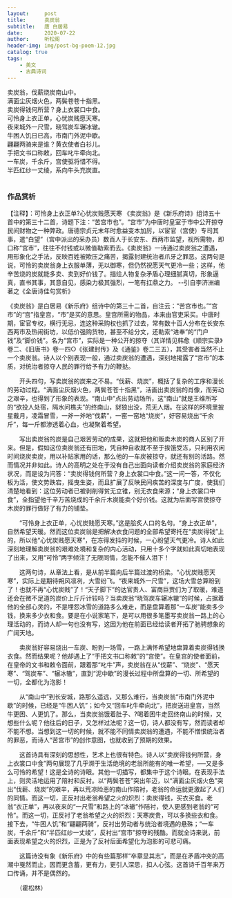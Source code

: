 ```yaml
---
layout:     post
title:      卖炭翁
subtitle:   唐 白居易
date:       2020-07-22
author:     听松阁
header-img: img/post-bg-poem-12.jpg
catalog: true
tags:
    - 美文
    - 古典诗词
---
```



卖炭翁，伐薪烧炭南山中。<br>
满面尘灰烟火色，两鬓苍苍十指黑。<br>
卖炭得钱何所营？身上衣裳口中食。<br>
可怜身上衣正单，心忧炭贱愿天寒。<br>
夜来城外一尺雪，晓驾炭车辗冰辙。<br>
牛困人饥日已高，市南门外泥中歇。<br>
翩翩两骑来是谁？黄衣使者白衫儿。<br>
手把文书口称敕，回车叱牛牵向北。<br>
一车炭，千余斤，宫使驱将惜不得。<br>
半匹红纱一丈绫，系向牛头充炭直。<br>
<br>

### 作品赏析
【注释】：可怜身上衣正单?心忧炭贱愿天寒
《卖炭翁》是《新乐府诗》组诗五十首中的第三十二首，诗题下注：“苦宫市也”。“宫市”为中唐时皇室于市中公开掠夺民间财物之一种弊政。唐德宗贞元末年时愈益变本加厉，以宦官（宫使）专司其事，遣“白望”（宫中派出的采办员）数百人于长安东、西两市监望，视所需物，即口称“宫市”，往往不付钱或以微值勒索而去。《卖炭翁》一诗通过卖炭翁之遭遇，用形象化之手法，反映百姓被欺压之痛苦，揭露封建统治者爪牙之罪恶。这两句是说，可怜的卖炭翁身上衣服单薄，无以御寒，但仍然祝愿天气更冷一些；这样，他辛苦烧的炭就能多卖、卖到好价钱了。描绘人物复杂矛盾心理细腻真切，形象逼真，直书其事，其意自见，感染力极其强烈，一笔有扛鼎之力。
--引自李济洲编著之《全唐诗佳句赏析》


《卖炭翁》是白居易《新乐府》组诗中的第三十二首，自注云：“苦宫市也。”“宫市”的“宫”指皇宫，“市”是买的意思。皇宫所需的物品，本来由官吏采买。中唐时期，宦官专权，横行无忌，连这种采购权也抓了过去，常有数十百人分布在长安东西两市及热闹街坊，以低价强购货物，甚至不给分文，还勒索“进奉”的“门户钱”及“脚价钱”。名为“宫市”，实际是一种公开的掠夺（其详情见韩愈《顺宗实录》卷二、《旧唐书》卷一四○《张建封传》及《通鉴》卷二三五），其受害者当然不止一个卖炭翁。诗人以个别表现一般，通过卖炭翁的遭遇，深刻地揭露了“宫市”的本质，对统治者掠夺人民的罪行给予有力的鞭挞。

　　开头四句，写卖炭翁的炭来之不易。“伐薪、烧炭”，概括了复杂的工序和漫长的劳动过程。“满面尘灰烟火色，两鬓苍苍十指黑”，活画出卖炭翁的肖像，而劳动之艰辛，也得到了形象的表现。“南山中”点出劳动场所，这“南山”就是王维所写的“欲投人处宿，隔水问樵夫”的终南山，豺狼出没，荒无人烟。在这样的环境里披星戴月，凌霜冒雪，一斧一斧地“伐薪”，一窑一窑地“烧炭”，好容易烧出“千余斤”，每一斤都渗透着心血，也凝聚着希望。

　　写出卖炭翁的炭是自己艰苦劳动的成果，这就把他和贩卖木炭的商人区别了开来。但是，假如这位卖炭翁还有田地，凭自种自收就不至于挨饿受冻，只利用农闲时间烧炭卖炭，用以补贴家用的话，那么他的一车炭被掠夺，就还有别的活路。然而情况并非如此。诗人的高明之处在于没有自己出面向读者介绍卖炭翁的家庭经济状况，而是设为问答：“卖炭得钱何所营？身上衣裳口中食。”这一问一答，不仅化板为活，使文势跌宕，摇曳生姿，而且扩展了反映民间疾苦的深度与广度，使我们清楚地看到：这位劳动者已被剥削得贫无立锥，别无衣食来源；“身上衣裳口中食”，全指望他千辛万苦烧成的千余斤木炭能卖个好价钱。这就为后面写宫使掠夺木炭的罪行做好了有力的铺垫。

　　“可怜身上衣正单，心忧炭贱愿天寒。”这是脍炙人口的名句。“身上衣正单”，自然希望天暖。然而这位卖炭翁是把解决衣食问题的全部希望寄托在“卖炭得钱”上的，所以他“心忧炭贱愿天寒”，在冻得发抖的时候，一心盼望天气更冷。诗人如此深刻地理解卖炭翁的艰难处境和复杂的内心活动，只用十多个字就如此真切地表现了出来，又用“可怜”两字倾注了无限同情，怎能不催人泪下！

　　这两句诗，从章法上看，是从前半篇向后半篇过渡的桥梁。“心忧炭贱愿天寒”，实际上是期待朔风凛冽，大雪纷飞。“夜来城外一尺雪”，这场大雪总算盼到了！也就不再“心忧炭贱”了！“天子脚下”的达官贵人、富商巨贾们为了取暖，难道还会在微不足道的炭价上斤斤计较吗？当卖炭翁“晓驾炭车辗冰辙”的时候，占据着他的全部心灵的，不是埋怨冰雪的道路多么难走，而是盘算着那“一车炭”能卖多少钱，换来多少衣和食。要是在小说家笔下，是可以用很多笔墨写卖炭翁一路上的心理活动的，而诗人却一句也没有写，这因为他在前面已经给读者开拓了驰骋想象的广阔天地。

　　卖炭翁好容易烧出一车炭、盼到一场雪，一路上满怀希望地盘算着卖炭得钱换衣食。然而结果呢？他却遇上了“手把文书口称敕”的“宫使”。在皇宫的使者面前，在皇帝的文书和敕令面前，跟着那“叱牛”声，卖炭翁在从“伐薪”、“烧炭”、“愿天寒”、“驾炭车”、“辗冰辙”，直到“泥中歇”的漫长过程中所盘算的一切、所希望的一切，全都化为泡影！

　　从“南山中”到长安城，路那么遥远，又那么难行，当卖炭翁“市南门外泥中歇”的时候，已经是“牛困人饥”；如今又“回车叱牛牵向北”，把炭送进皇宫，当然牛更困、人更饥了。那么，当卖炭翁饿着肚子、?喝着困牛走回终南山的时候，又想些什么呢？他往后的日子，又怎样过法呢？这一切，诗人都没有写，然而读者却不能不想。当想到这一切的时候，就不能不同情卖炭翁的遭遇，不能不憎恨统治者的罪恶，而诗人“苦宫市”的创作意图，也就收到了预期的效果。

　　这首诗具有深刻的思想性，艺术上也很有特色。诗人以“卖炭得钱何所营，身上衣裳口中食”两句展现了几乎濒于生活绝境的老翁所能有的唯一希望，──又是多么可怜的希望！这是全诗的诗眼。其他一切描写，都集中于这个诗眼。在表现手法上，则灵活地运用了陪衬和反衬。以“两鬓苍苍”突出年迈，以“满面尘灰烟火色”突出“伐薪、烧炭”的艰辛，再以荒凉险恶的南山作陪衬，老翁的命运就更激起了人们的同情。而这一切，正反衬出老翁希望之火的炽烈：卖炭得钱，买衣买食。老翁“衣正单”，再以夜来的“一尺雪”和路上的“冰辙”作陪衬，使人更感到老翁的“可怜”。而这一切，正反衬了老翁希望之火的炽烈：天寒炭贵，可以多换些衣和食。接下去，“牛困人饥”和“翩翩两骑”，反衬出劳动者与统治者境遇的悬殊；“一车炭，千余斤”和“半匹红纱一丈绫”，反衬出“宫市”掠夺的残酷。而就全诗来说，前面表现希望之火的炽烈，正是为了反衬后面希望化为泡影的可悲可痛。

　　这篇诗没有象《新乐府》中的有些篇那样“卒章显其志”，而是在矛盾冲突的高潮中戛然而止，因而更含蓄，更有力，更引人深思，扣人心弦。这首诗千百年来万口传诵，并不是偶然的。

　　（霍松林）
  
